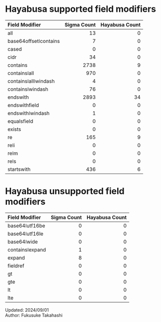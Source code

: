 # Hayabusa supported field modifiers
| Field Modifier        |   Sigma Count |   Hayabusa Count |
|:----------------------|--------------:|-----------------:|
| all                   |            13 |                0 |
| base64offsetǀcontains |             7 |                0 |
| cased                 |             0 |                0 |
| cidr                  |            34 |                0 |
| contains              |          2738 |                9 |
| containsǀall          |           970 |                0 |
| containsǀallǀwindash  |             4 |                0 |
| containsǀwindash      |            76 |                0 |
| endswith              |          2893 |               34 |
| endswithfield         |             0 |                0 |
| endswithǀwindash      |             1 |                0 |
| equalsfield           |             0 |                0 |
| exists                |             0 |                0 |
| re                    |           165 |                9 |
| reǀi                  |             0 |                0 |
| reǀm                  |             0 |                0 |
| reǀs                  |             0 |                0 |
| startswith            |           436 |                6 |

# Hayabusa unsupported field modifiers
| Field Modifier   |   Sigma Count |   Hayabusa Count |
|:-----------------|--------------:|-----------------:|
| base64ǀutf16be   |             0 |                0 |
| base64ǀutf16le   |             0 |                0 |
| base64ǀwide      |             0 |                0 |
| containsǀexpand  |             1 |                0 |
| expand           |             8 |                0 |
| fieldref         |             0 |                0 |
| gt               |             0 |                0 |
| gte              |             0 |                0 |
| lt               |             0 |                0 |
| lte              |             0 |                0 |

Updated: 2024/09/01  
Author: Fukusuke Takahashi